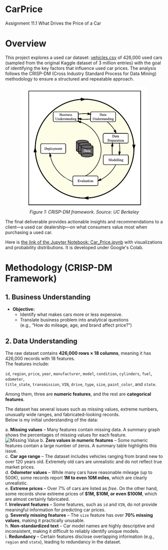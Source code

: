# CarPrice
Assignment 11.1 What Drives the Price of a Car

# Overview
This project explores a used car dataset: [vehicles.csv](data/vehicles.csv) of 426,000 used cars (sampled from the original Kaggle dataset of 3 million entries) with the goal of identifying the key factors that influence used car prices. The analysis follows the CRISP-DM (Cross Industry Standard Process for Data Mining) methodology to ensure a structured and repeatable approach. 
<p align="center">
  <img src="images/crisp.png" width="400"/><br>
  <em>Figure 1: CRISP-DM framework.  Source: UC Berkeley</em>
</p>

The final deliverable provides actionable insights and recommendations to a client—a used car dealership—on what consumers value most when purchasing a used car.

Here is [the link of the Jupyter Notebook: Car_Price.ipynb](Car_Price.ipynb) with visualizations and probability distributions. It is developed under Google's Colab.

# Methodology (CRISP-DM Framework)

## 1. Business Understanding  
   - **Objective:**  
     - Identify what makes cars more or less expensive.  
     - Translate business problem into analytical questions  
       (e.g., “How do mileage, age, and brand affect price?”)


## 2. Data Understanding

The raw dataset contains **426,000 rows × 18 columns**, meaning it has 426,000 records with 18 features.  
The features include:  

`id`, `region`, `price`, `year`, `manufacturer`, `model`, `condition`, `cylinders`, `fuel`, `odometer`,  
`title_state`, `transmission`, `VIN`, `drive`, `type`, `size`, `paint_color`, and `state`.  

Among them, three are **numeric features**, and the rest are **categorical features**.  

The dataset has several issues such as missing values, extreme numbers, unusually wide ranges, and fabricated-looking records.  
Below is my initial understanding of the data:

a. **Missing values** – Many features contain missing data. A summary graph shows the percentages of missing values for each feature.  
![Missing Value](image/missingness_topN.png)
b. **Zero values in numeric features** – Some numeric features contain a large number of zeros. A summary table highlights this issue.  
c. **Car age range** – The dataset includes vehicles ranging from brand new to over 120 years old. Extremely old cars are unrealistic and do not reflect true market prices.  
d. **Odometer values** – While many cars have reasonable mileage (up to 500K), some records report **1M to even 10M miles**, which are clearly unrealistic.  
e. **Extreme prices** – Over 7% of cars are listed as *free*. On the other hand, some records show extreme prices of **$1M, $10M, or even $100M**, which are almost certainly fabricated.  
f. **Irrelevant features** – Some features, such as `id` and `VIN`, do not provide meaningful information for predicting car prices.  
g. **Severely missing features** – The `size` feature has over **70% missing values**, making it practically unusable.  
h. **Non-standardized text** – Car model names are highly descriptive and inconsistent, making it difficult to reliably identify unique models.  
i. **Redundancy** – Certain features disclose overlapping information (e.g., `region` and `state`), leading to redundancy in the dataset.  


